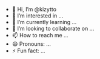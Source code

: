 - 👋 Hi, I’m @kizytto
- 👀 I’m interested in ...
- 🌱 I’m currently learning ...
- 💞️ I’m looking to collaborate on ...
- 📫 How to reach me ...
- 😄 Pronouns: ...
- ⚡ Fun fact: ...

<!---
kizytto/kizytto is a ✨ special ✨ repository because its `README.md` (this file) appears on your GitHub profile.
You can click the Preview link to take a look at your changes.
--->
